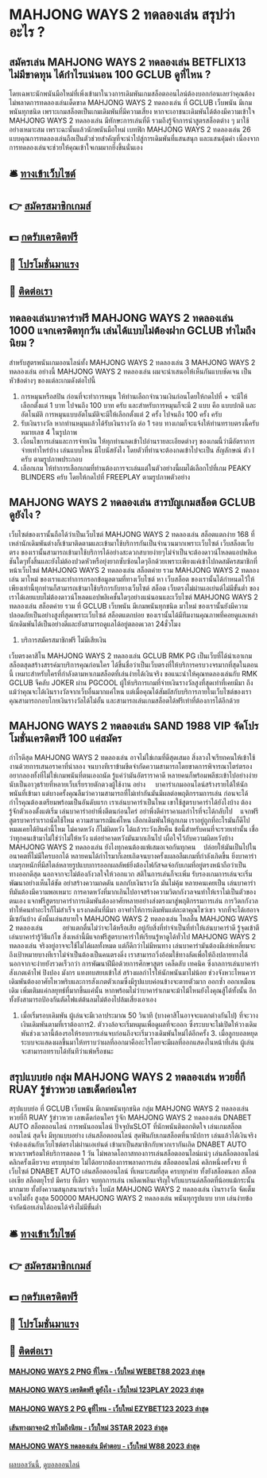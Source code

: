 # MAHJONG WAYS 2 ทดลองเล่น สรุปว่าอะไร ?
## สมัครเล่น MAHJONG WAYS 2 ทดลองเล่น BETFLIX13 ไม่มีขาดทุน ได้กำไรแน่นอน 100 GCLUB ดูที่ไหน ?
โดยเฉพาะนักพนันมือใหม่ที่เพิ่งเข้ามาในวงการเดิมพันเกมสล็อตออนไลน์ต้องบอกก่อนเลยว่าคุณต้องไม่พลาดการทดลองเล่นเด็ดขาด MAHJONG WAYS 2 ทดลองเล่น ที่ GCLUB เว็บพนัน มีเกมพนันทุกชนิด เพราะเกมสล็อตเป็นเกมเดิมพันที่มีความเสี่ยง หากจะเอาชนะเดิมพันได้ต้องมีความเข้าใจ MAHJONG WAYS 2 ทดลองเล่น มีทักษะการเล่นที่ดี รวมถึงรู้จักการนำสูตรสล็อตต่าง ๆ มาใช้อย่างเหมาะสม เพราะฉะนั้นแล้วนักพนันมือใหม่ เบทฟิก MAHJONG WAYS 2 ทดลองเล่น 26 แบบคุณการทดลองเล่นถือเป็นตัวช่วยสำคัญที่จะนำไปสู่การเดิมพันที่แสนสนุก และแสนคุ้มค่า เนื่องจากการทดลองเล่นจะช่วยให้คุณเข้าใจเกมมากยิ่งขึ้นนั่นเอง

## 🛎 [ทางเข้าเว็บไซต์](https://bit.ly/3SdLNi2)
## 👉 [สมัครสมาชิกเกมส์](https://bit.ly/3SdLNi2)
## 💵 [กดรับเครดิตฟรี](https://bit.ly/3dyRKHj)
## 👑 [โปรโมชั่นมาแรง](https://bit.ly/3dyRKHj)
## 📱 [ติดต่อเรา](https://bit.ly/3dyRKHj)

## ทดลองเล่นบาคาร่าฟรี MAHJONG WAYS 2 ทดลองเล่น 1000 แจกเครดิตทุกวัน เล่นได้แบบไม่ต้องฝาก GCLUB ทำไมถึงนิยม ?
สำหรับสูตรพนันเกมออนไลน์ทั้ง MAHJONG WAYS 2 ทดลองเล่น 3 MAHJONG WAYS 2 ทดลองเล่น อย่างนี้ MAHJONG WAYS 2 ทดลองเล่น ผมจะนำเสนอให้เห็นกันแบบชัดเจน เป็นหัวข้อต่างๆ ของแต่ละเกมดังต่อไปนี้
1. การหมุนหรือสปิน ก่อนที่จะทำการหมุน ให้ท่านเลือกจำนวนเงินก่อนโดยให้กดไปที่ + จะมีให้เลือกตั้งแต่ 1 บาท ไปจนถึง 100 บาท ครับ และสำหรับการหมุนก็จะมี 2 แบบ คือ แบบปกติ และ อัตโนมัติ การหมุนแบบอัตโนมัติจะมีให้เลือกตั้งแต่ 2 ครั้ง ไปจนถึง 100 ครั้ง ครับ
2. รับเงินรางวัล หากท่านหมุนแล้วได้รับเงินรางวัล ต่อ 1 รอบ ทางเกมก็จะแจ้งให้ท่านทราบตรงนี้ครับ หมายเลข 4 ในรูปภาพ
3. เงื่อนไขการเล่นและการจ่ายเงิน ให้ทุกท่านกดเข้าไปอ่านรายละเอียดต่างๆ ของเกมนี้ว่ามีอัตราการจ่ายเท่าไหร่บ้าง เล่นแบบไหน มีโบนัสยังไง โดยตัวที่ท่านจะต้องกดเข้าไปจะเป็น สัญลักษณ์ ตัว I ครับ ตามรูปภาพประกอบ
4. เลือกเกม ให้ทำการเลือกเกมที่ท่านต้องการจะเล่นแต่ในตัวอย่างนี้ผมได้เลือกไปที่เกม PEAKY BLINDERS ครับ โดยให้กดไปที่ FREEPLAY ตามรูปภาพตัวอย่าง

## MAHJONG WAYS 2 ทดลองเล่น สารบัญเกมสล็อต GCLUB ดูยังไง ?
เว็บไซต์ของเรานั้นถือได้ว่าเป็นเว็บไซต์ MAHJONG WAYS 2 ทดลองเล่น สล็อตแตกง่าย 168 ที่เหล่านักเดิมพันต่างก็เข้ามาติดตามและเข้ามาใช้บริการกันเป็นจำนวนมากเพราะเว็บไซต์ เว็บสล็อตเว็บตรง ของเรานั้นสามารถเข้ามาใช้บริการได้อย่างสะดวกสบายง่ายๆไม่จำเป็นจะต้องดาวน์โหลดแอปพลิเคชันใดๆทั้งสิ้นและยังไม่ต้องปวดหัวหรือยุ่งยากซับซ้อนใดๆอีกด้วยเพราะเพียงแค่เข้าไปกดสมัครสมาชิกที่หน้าเว็บไซต์ MAHJONG WAYS 2 ทดลองเล่น สล็อตค่าย รวม MAHJONG WAYS 2 ทดลองเล่น มาใหม่ ของเราและทำการกรอกข้อมูลตามที่ทางเว็บไซต์ หา เว็บสล็อต ของเรานั้นได้กำหนดไว้ให้เพียงเท่านี้ทุกท่านก็สามารถเข้ามาใช้บริการกับทางเว็บไซต์ สล็อต เว็บตรงไม่ผ่านเอเย่นต์ไม่มีขั้นต่ำ ของเราได้เลยแบบไม่ต้องดาวน์โหลดแอปพลิเคชั้นใดๆอย่างแน่นอนและเว็บไซต์ MAHJONG WAYS 2 ทดลองเล่น สล็อตค่าย รวม ที่ GCLUB เว็บพนัน มีเกมพนันทุกชนิด มาใหม่ ของเรานั้นยังมีความปลอดภัยเป็นอย่างสูงที่สุดเพราะเว็บไซต์ สล็อตแตกบ่อย ของเรานั้นได้มีทีมงานคุณภาพที่คอยดูแลเหล่านักเดิมพันได้เป็นอย่างดีและยังสามารถดูแลได้อยู่ตลอดเวลา 24ชั่วโมง
1. บริการสมัครสมาชิกฟรี ไม่มีเสียเงิน

เว็บตรงคาสิโน MAHJONG WAYS 2 ทดลองเล่น GCLUB RMK PG เป็นเว็บที่ได้นำเอาเกมสล็อตสุดสร้างสรรค์มาบริการคุณก่อนใคร ได้ขึ้นชื่อว่าเป็นเว็บตรงที่ให้บริการครบวงจรมากที่สุดในตอนนี้ เหมาะสำหรับใครที่กำลังตามหาเกมสล็อตที่เล่นง่ายได้เงินจริง ขอแนะนำให้คุณทดลองเล่นกับ RMK GCLUB จีคลับ JOKER ผ่าน PGCOOL ผู้ให้บริการเกมที่จ่ายเงินรางวัลสูงที่สุดเท่าที่เคยมีมา ถึงแม้ว่าคุณจะได้เงินรางวัลจากเว็บอื่นมากแค่ไหน แต่เมื่อคุณได้สัมผัสกับบริการภายในเว็บไซต์ของเรา คุณสามารถกอบโกยเงินรางวัลได้ไม่อั้น และสามารถเล่นเกมสล็อตได้ฟรีเท่าที่ต้องการได้อีกด้วย

## MAHJONG WAYS 2 ทดลองเล่น SAND 1988 VIP จัดโปรโมชั่นเครดิตฟรี 100 แค่สมัคร
กำไรดีสุด MAHJONG WAYS 2 ทดลองเล่น อาจไม่ใช่เกมที่ดีสุดเสมอ สิ่งลวงใจเรียกคนให้เข้าใช้งานด้วยการเสนอราคาที่น่าลอง จนบางทีเราข้ามขีดจำกัดความสามารถโดยขาดการพิจารณาไตร่ตรอง อยากลองทั้งที่ไม่ใช่เกมพนันที่ตนเองถนัด รู้แค่ว่ามันอัตราราคาดี หลายคนก็พร้อมพลีชะเข้าไปอย่างง่าย นับเป็นอาวุธร้ายที่หลายเว็บเรี่ยรายตักตวงผู้ใช้งาน อย่าง     บาคาร่าเกมออนไลน์สร้างรายได้ให้นักพนันที่เข้ามา แต่บางครั้งคุณลืมว่าความสามารถที่ไม่เท่ากันมันมีผลต่อพฤติกรรมการเล่น ก่อนจะได้กำไรคุณต้องเตรียมพร้อมเป็นอันดับแรก เราเล่นบาคาร่าเป็นไหม เขาใช้สูตรบาคาร่าได้ยังไงบ้าง ต้องรู้จักตัวเองตั้งแต่เริ่ม เล่นบาคาร่าอย่าพึ่งตีตนก่อนใคร่ อย่าพึ่งตีค่าราคาผลกำไรที่จะได้กลับไป    แจกฟรีสูตรบาคาร่าเราถนัดใช้ไหม ความสามารถมีแค่ไหน เลือกเดิมพันให้ถูกเกม เราอยู่ถูกที่อะไรมันก็ดีไปหมดเคยได้ยินคำนี้ไหม
ไม่คาดหวัง ก็ไม่ผิดหวัง ได้แล้วระวังเสียคืน ข้อนี้สำหรับคนที่จะรวยเท่านั้น เชื่อว่าทุกคนเข้ามาไม่ใช่ว่าไม่ให้หวัง แต่อย่าคาดหวังมันมากเกินไป เผื่อใจไว้กับความผิดหวังบ้าง MAHJONG WAYS 2 ทดลองเล่น ยังไงทุกคนต้องแพ้เสมอเจอกันทุกคน    ปล่อยให้มันเป็นไปในอนาคตที่ไม่มีใครบอกได้ หลายคนได้กำไรมาก็เลยเถิดจนบางครั้งเผลอลืมเกมที่กำลังเกิดขึ้น ยิ่งบาคาร่าเกมรุกหนักที่มีสไตล์หลายรูปแบบการออกผลลัพธ์ยิ่งต้องโฟกัสจดจ่อกับเกมที่อยู่ตรงหน้าถือว่าเป็นทางออกดีสุด นอกจากจะไม่ต้องกังวลใจให้วอกแวก สติในการเล่นก็จะเพิ่ม รับรองเกมการเล่นจะเริ่มพัฒนาอย่างเห็นได้ชัด
อย่าสร้างความกดดัน แลกกับเงินรางวัล มันไม่คุ้ม หลายคนเคยเป็น เล่นบาคาร่าทีมันต้องมีความพอเหมาะ การคาดหวังที่มากเกินไปอาจสร้างความวิตกกังวลจนทำให้เราไม่เป็นตัวของตนเอง แจกฟรีสูตรบาคาร่าการเดิมพันต้องอาศัยหลายอย่างส่งตรงมาสู่พฤติกรรมการเล่น การวิตกกังวลทำให้คนทำอะไรก็ไม่สำเร็จ แรงกดดันที่มีมา อาจทำให้การเดิมพันแต่ละตาคุณไขว่เขว จากที่จะได้เฮอาจมีเซกันบ้าง ดังนั้นเล่นสบายใจ MAHJONG WAYS 2 ทดลองเล่น ไหลลื่น MAHJONG WAYS 2 ทดลองเล่น          อย่าแตกตื่นไม่ว่าจะได้หรือเสีย อยู่กับสิ่งที่ทำจำเป็นที่ทำให้เล่นบาคาร่าดี
รู้จุดเข้าตี เล่นบาคาร่ารู้วิธีแก้ไข สิ่งเหล่านี้มีแจกฟรีสูตรบาคาร่าให้เรียนรู้หาดูได้ทั่วไป MAHJONG WAYS 2 ทดลองเล่น จริงอยู่อาจจะใช้ไม่ได้ผลทั้งหมด แต่ก็ดีกว่าไม่มีหนทาง เล่นบาคาร่ามันต้องมีเล่ห์เหลี่ยมจะถึงเป้าหมายบางทีเราไม่จำเป็นต้องเป็นคนตรงดิ่ง เราสามารถวิ่งอ้อมใช้ทางลัดเพื่อให้ถึงปลายทางได้ นอกจากจะง่ายยังรวดเร็วกว่า การพัฒนาฝีมือด้วยการศึกษาสูตร เคล็ดลับ เทคนิค ซึ่งกลการเล่นบาคาร่าสังเกตเค้าไพ่ ปิงปอง มังกร แทงทบสยบเข้าใส่ สร้างผลกำไรให้นักพนันมาไม่น้อย ช่วงจังหวะไหนควรเดิมพันต้องอาศัยไหวพริบและการสังเกตตัวเกมซึ่งมีรูปแบบค่อนข้างจะตายตัวมาก ออกซ้ำ ออกเหมือนเดิม เพิ่มเติมแค่กลยุทธ์ที่มากขึ้นแค่นั้น หากพร้อมไม่ว่าบาคาร่าเกมจะม้าไม้ไหนยังไงคุณสู้ได้ทั้งนั้น อีกทั้งยังสามารถป้องกันตัดไฟแต่ต้นลมไม่ต้องไปล้มเสี่ยงเอาเอง
1. เมื่อเริ่มรอบเดิมพัน ผู้เล่นจะมีเวลาประมาณ 50 วินาที (บางคาสิโนอาจจะแตกต่างกันไป) ที่จะวางเงินเดิมพันตามที่เราต้องการ2. ตัววงล้อจะเริ่มหมุนเพื่อดูผลที่จะออก ซึ่งระบบจะไม่เปิดให้วางเดิมพันช่วงเวลานี้ต้องรอให้รอบการเล่นจบก่อนถึงจะเริ่มวางเดิมพันใหม่ได้อีกครั้ง 3. เมื่อลูกบอลหยุด ระบบจะแสดงผลขึ้นมาให้ทราบว่าผลที่ออกมาคืออะไรโดยจะมีผลที่ออกแสดงในหน้าที่เล่น ผู้เล่นจะสามารถทราบได้ทันทีว่าแพ้หรือชนะ

## สรุปแบบย่อ กลุ่ม MAHJONG WAYS 2 ทดลองเล่น หวยยี่กี RUAY รู้ข่าวหวย เลขเด็ดก่อนใคร
สรุปแบบย่อ ที่ GCLUB เว็บพนัน มีเกมพนันทุกชนิด กลุ่ม MAHJONG WAYS 2 ทดลองเล่น หวยยี่กี RUAY รู้ข่าวหวย เลขเด็ดก่อนใคร รู้จัก MAHJONG WAYS 2 ทดลองเล่น DNABET AUTO สล็อตออนไลน์ การพนันออนไลน์ ปัจจุบันSLOT ที่นักพนันติดอกติดใจ เล่นเกมสล็อตออนไลน์ สุดจึ้ง มีทุกแบบอย่าง เล่นสล็อตออนไลน์ สุดฟินกับเกมสล็อตที่นานัปการ เล่นแล้วได้เงินจริง จำต้องเล่นกับเว็บไซต์ตรงไม่ผ่านเอเย่นต์ เข้ามาเป็นสมาชิกกับพวกเรากันเถิด DNABET AUTO พวกเราพร้อมให้บริการตลอด 1 วัน ไม่พลาดโอกาสทองการเล่นสล็อตออนไลน์แน่ๆ เล่นสล็อตออนไลน์ คลิกครั้งเดียวจบ ครบทุกค่าย ไม่ได้อยากต้องการพลาดการเล่น สล็อตออนไลน์ คลิกหนึ่งครั้งจบ ที่เว็บไซต์ DNABET AUTO เล่นสล็อตออนไลน์ ที่เหมาะสมที่สุด ครบทุกค่าย ทั้งยังสล็อตนอก สล็อตเอเซีย สล็อตยุโรป มีครบ ที่เดียว จบทุกการเล่น เพลิดเพลินเจริญใจกับแบรนด์สล็อตที่น้อยแม้กระนั้นมากมาย ทั้งยังความสนุกสนานร่าเริง โบนัส MAHJONG WAYS 2 ทดลองเล่น เงินรางวัล จัดเต็มแจกไม่ยั้ง สูงสุด 500000 MAHJONG WAYS 2 ทดลองเล่น พนันทุกรูปแบบ บาท เล่นง่ายข้อจำกัดน้อยเล่นได้ถอนได้จริงไม่มีขั้นต่ำ

## 🛎 [ทางเข้าเว็บไซต์](https://bit.ly/3SdLNi2)
## 👉 [สมัครสมาชิกเกมส์](https://bit.ly/3SdLNi2)
## 💵 [กดรับเครดิตฟรี](https://bit.ly/3dyRKHj)
## 👑 [โปรโมชั่นมาแรง](https://bit.ly/3dyRKHj)
## 📱 [ติดต่อเรา](https://bit.ly/3dyRKHj)

#### [MAHJONG WAYS 2 PNG ที่ไหน - เว็บใหม่ WEBET88 2023 ล่าสุด](https://atom.io/themes/mahjong%20ways%202%20png%20ที่ไหน%20-%20เว็บใหม่%20webet88%202023%20ล่าสุด)
#### [MAHJONG WAYS เครดิตฟรี ดูยังไง - เว็บใหม่ 123PLAY 2023 ล่าสุด](https://atom.io/themes/mahjong%20ways%20เครดิตฟรี%20ดูยังไง%20-%20เว็บใหม่%20123play%202023%20ล่าสุด)
#### [MAHJONG WAYS 2 PG ดูที่ไหน - เว็บใหม่ EZYBET123 2023 ล่าสุด](https://atom.io/themes/mahjong%20ways%202%20pg%20ดูที่ไหน%20-%20เว็บใหม่%20ezybet123%202023%20ล่าสุด)
#### [เส้นทางมาจอง2 ทำไมถึงนิยม - เว็บใหม่ 3STAR 2023 ล่าสุด](https://atom.io/themes/เส้นทางมาจอง2%20ทำไมถึงนิยม%20-%20เว็บใหม่%203star%202023%20ล่าสุด)
#### [MAHJONG WAYS ทดลองเล่น มีคำตอบ - เว็บใหม่ W88 2023 ล่าสุด](https://atom.io/themes/mahjong%20ways%20ทดลองเล่น%20มีคำตอบ%20-%20เว็บใหม่%20w88%202023%20ล่าสุด)

[ผลบอลวันนี้](https://siamsport.tv "ผลบอลวันนี้"), [ดูบอลออนไลน์](https://siamsport.tv/ดูบอลสด "ดูบอลออนไลน์")